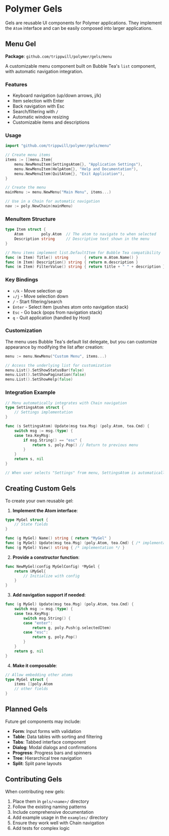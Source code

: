 # Polymer Gels

Gels are reusable UI components for Polymer applications. They implement the `Atom` interface and can be easily composed into larger applications.

## Menu Gel

**Package**: `github.com/trippwill/polymer/gels/menu`

A customizable menu component built on Bubble Tea's `list` component, with automatic navigation integration.

### Features

- Keyboard navigation (up/down arrows, j/k)
- Item selection with Enter
- Back navigation with Esc
- Search/filtering with `/`
- Automatic window resizing
- Customizable items and descriptions

### Usage

```go
import "github.com/trippwill/polymer/gels/menu"

// Create menu items
items := []menu.Item{
    menu.NewMenuItem(SettingsAtom{}, "Application Settings"),
    menu.NewMenuItem(HelpAtom{}, "Help and Documentation"), 
    menu.NewMenuItem(QuitAtom{}, "Exit Application"),
}

// Create the menu
mainMenu := menu.NewMenu("Main Menu", items...)

// Use in a Chain for automatic navigation
nav := poly.NewChain(mainMenu)
```

### MenuItem Structure

```go
type Item struct {
    Atom        poly.Atom  // The atom to navigate to when selected
    Description string     // Descriptive text shown in the menu
}

// Menu items implement list.DefaultItem for Bubble Tea compatibility
func (m Item) Title() string       { return m.Atom.Name() }
func (m Item) Description() string { return m.description }
func (m Item) FilterValue() string { return title + " " + description }
```

### Key Bindings

- `↑/k` - Move selection up
- `↓/j` - Move selection down  
- `/` - Start filtering/search
- `Enter` - Select item (pushes atom onto navigation stack)
- `Esc` - Go back (pops from navigation stack)
- `q` - Quit application (handled by Host)

### Customization

The menu uses Bubble Tea's default list delegate, but you can customize appearance by modifying the list after creation:

```go
menu := menu.NewMenu("Custom Menu", items...)

// Access the underlying list for customization
menu.List().SetShowStatusBar(false)
menu.List().SetShowPagination(false)
menu.List().SetShowHelp(false)
```

### Integration Example

```go
// Menu automatically integrates with Chain navigation
type SettingsAtom struct {
    // Settings implementation
}

func (s SettingsAtom) Update(msg tea.Msg) (poly.Atom, tea.Cmd) {
    switch msg := msg.(type) {
    case tea.KeyMsg:
        if msg.String() == "esc" {
            return s, poly.Pop() // Return to previous menu
        }
    }
    return s, nil
}

// When user selects "Settings" from menu, SettingsAtom is automatically pushed
```

## Creating Custom Gels

To create your own reusable gel:

1. **Implement the Atom interface**:
```go
type MyGel struct {
    // State fields
}

func (g MyGel) Name() string { return "MyGel" }
func (g MyGel) Update(msg tea.Msg) (poly.Atom, tea.Cmd) { /* implementation */ }
func (g MyGel) View() string { /* implementation */ }
```

2. **Provide a constructor function**:
```go
func NewMyGel(config MyGelConfig) *MyGel {
    return &MyGel{
        // Initialize with config
    }
}
```

3. **Add navigation support if needed**:
```go
func (g MyGel) Update(msg tea.Msg) (poly.Atom, tea.Cmd) {
    switch msg := msg.(type) {
    case tea.KeyMsg:
        switch msg.String() {
        case "enter":
            return g, poly.Push(g.selectedItem)
        case "esc": 
            return g, poly.Pop()
        }
    }
    return g, nil
}
```

4. **Make it composable**:
```go
// Allow embedding other atoms
type MyGel struct {
    items []poly.Atom
    // other fields
}
```

## Planned Gels

Future gel components may include:

- **Form**: Input forms with validation
- **Table**: Data tables with sorting and filtering
- **Tabs**: Tabbed interface component
- **Dialog**: Modal dialogs and confirmations
- **Progress**: Progress bars and spinners
- **Tree**: Hierarchical tree navigation
- **Split**: Split pane layouts

## Contributing Gels

When contributing new gels:

1. Place them in `gels/<name>/` directory
2. Follow the existing naming patterns
3. Include comprehensive documentation
4. Add example usage in the `examples/` directory
5. Ensure they work well with Chain navigation
6. Add tests for complex logic